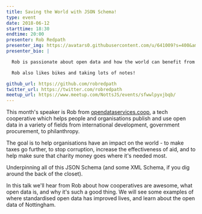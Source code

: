```yaml
---
title: Saving the World with JSON Schema!
type: event
date: 2018-06-12
starttime: 18:30
endtime: 20:00
presenter: Rob Redpath
presenter_img: https://avatars0.githubusercontent.com/u/641009?s=400&amp;v=4
presenter_bio: |

  Rob is passionate about open data and how the world can benefit from sharing more.

  Rob also likes bikes and taking lots of notes!

github_url: https://github.com/robredpath
twitter_url: https://twitter.com/robredpath
meetup_url: https://www.meetup.com/NottsJS/events/sfwwlpyxjbqb/
---
```


This month's speaker is Rob from
[opendataservices.coop](http://opendataservices.coop/), a tech cooperative which
helps people and organisations publish and use open data in a variety of fields
from international development, government procurement, to philanthropy.

The goal is to help organisations have an impact on the world - to make taxes go
further, to stop corruption, increase the effectiveness of aid, and to help make
sure that charity money goes where it's needed most.

Underpinning all of this JSON Schema (and some XML Schema, if you dig around the
back of the closet).

In this talk we'll hear from Rob about how cooperatives are awesome, what open
data is, and why it's such a good thing. We will see some examples of where
standardised open data has improved lives, and learn about the open data of
Nottingham.
